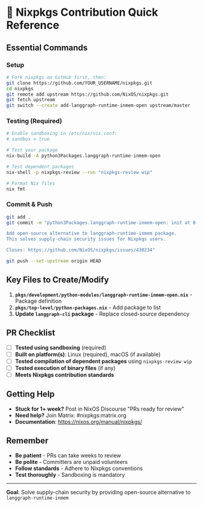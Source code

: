 # 🚀 Nixpkgs Contribution Quick Reference

## **Essential Commands**

### **Setup**
```bash
# Fork nixpkgs on GitHub first, then:
git clone https://github.com/YOUR_USERNAME/nixpkgs.git
cd nixpkgs
git remote add upstream https://github.com/NixOS/nixpkgs.git
git fetch upstream
git switch --create add-langgraph-runtime-inmem-open upstream/master
```

### **Testing (Required)**
```bash
# Enable sandboxing in /etc/nix/nix.conf:
# sandbox = true

# Test your package
nix-build -A python3Packages.langgraph-runtime-inmem-open

# Test dependent packages
nix-shell -p nixpkgs-review --run "nixpkgs-review wip"

# Format Nix files
nix fmt
```

### **Commit & Push**
```bash
git add .
git commit -m "python3Packages.langgraph-runtime-inmem-open: init at 0.1.0

Add open-source alternative to langgraph-runtime-inmem package.
This solves supply-chain security issues for Nixpkgs users.

Closes: https://github.com/NixOS/nixpkgs/issues/430234"

git push --set-upstream origin HEAD
```

## **Key Files to Create/Modify**

1. **`pkgs/development/python-modules/langgraph-runtime-inmem-open.nix`** - Package definition
2. **`pkgs/top-level/python-packages.nix`** - Add package to list
3. **Update `langgraph-cli` package** - Replace closed-source dependency

## **PR Checklist**

- [ ] **Tested using sandboxing** (required)
- [ ] **Built on platform(s)**: Linux (required), macOS (if available)
- [ ] **Tested compilation of dependent packages** using `nixpkgs-review wip`
- [ ] **Tested execution of binary files** (if any)
- [ ] **Meets Nixpkgs contribution standards**

## **Getting Help**

- **Stuck for 1+ week?** Post in NixOS Discourse "PRs ready for review"
- **Need help?** Join Matrix: #nixpkgs:matrix.org
- **Documentation**: https://nixos.org/manual/nixpkgs/

## **Remember**

- **Be patient** - PRs can take weeks to review
- **Be polite** - Committers are unpaid volunteers
- **Follow standards** - Adhere to Nixpkgs conventions
- **Test thoroughly** - Sandboxing is mandatory

---

**Goal**: Solve supply-chain security by providing open-source alternative to `langgraph-runtime-inmem` 